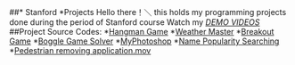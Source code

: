 ##* Stanford *Projects
Hello there！＼
this holds my programming projects done during the period of Stanford course
Watch my *[DEMO VIDEOS](W3v_bHn-Idsh-0_ROSWLwrXOzoervZId25OOzH2LX4b6FCGDfULdDg)*
##Project Source Codes:
*[Hangman Game](https://drive.google.com/file/d/1AtkL8MnjFDd_Kg6vYiNn3Lh41Ml2rjRy/view?usp=sharing)
*[Weather Master](https://drive.google.com/file/d/1llWBLXw5mLtMyvLlTxx518Q0OD4wEZ7b/view?usp=sharing)
*[Breakout Game](https://drive.google.com/file/d/1Ej5yWa62DE9ItMnI4mwxOW8IjC1IFnni/view?usp=sharing)
*[Boggle Game Solver](https://drive.google.com/file/d/1y3Mi3RNpH-a5lXaZVvDFWRkMl6iIQafA/view?usp=sharing)
*[MyPhotoshop](https://drive.google.com/file/d/15njGxR2sIMNQ4ClMTGww27taTkEDm9o7/view?usp=sharing)
*[Name Popularity Searching](https://drive.google.com/file/d/1P8nYnClraNfHXDeXxAwf59B3fniKoKIg/view?usp=sharing)
*[Pedestrian removing application.mov](https://drive.google.com/file/d/1P8nYnClraNfHXDeXxAwf59B3fniKoKIg/view?usp=sharing)


